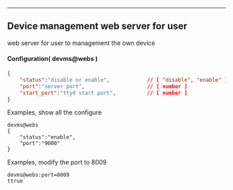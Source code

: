 ***
## Device management web server for user
web server for user to management the own device

#### Configuration( devms@webs )
```json
{
    "status":"disable or enable",            // [ "disable", "enable" ]
    "port":"server port",                    // [ number ]
    "start_port":"ttyd start port",          // [ number ]
}
```
Examples, show all the configure
```shell
devms@webs
{
    "status":"enable",
    "port":"9000"
}
```  
Examples, modify the port to 8009
```shell
devms@webs:port=8009
ttrue
```  

